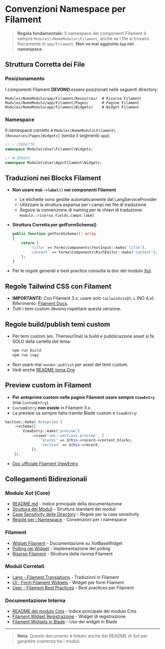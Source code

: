 # Convenzioni Namespace per Filament

> **Regola fondamentale:** Il namespace dei componenti Filament è sempre `Modules\<NomeModulo>\Filament`, anche se i file si trovano fisicamente in `app/Filament`. **Non va mai aggiunto `App` nel namespace.**

## Struttura Corretta dei File

### Posizionamento

I componenti Filament **DEVONO** essere posizionati nelle seguenti directory:

```
Modules/NomeModulo/app/Filament/Resources/  # Risorse Filament
Modules/NomeModulo/app/Filament/Pages/      # Pagine Filament
Modules/NomeModulo/app/Filament/Widgets/    # Widget Filament
```

### Namespace

Il namespace corretto è `Modules\NomeModulo\Filament\[Resources|Pages|Widgets]` (senza il segmento `app`):

```php
// ✅ CORRETTO
namespace Modules\User\Filament\Widgets;

// ❌ ERRATO
namespace Modules\User\App\Filament\Widgets;
```

## Traduzioni nei Blocks Filament

- **Non usare mai `->label()` nei componenti Filament**
  - Le etichette sono gestite automaticamente dal LangServiceProvider
  - Utilizzare la struttura espansa per i campi nei file di traduzione
  - Seguire la convenzione di naming per le chiavi di traduzione: `modulo::risorsa.fields.campo.label`

- **Struttura Corretta per getFormSchema()**
  ```php
  public function getFormSchema(): array
  {
      return [
          'title' => Forms\Components\TextInput::make('title'),
          'content' => Forms\Components\RichEditor::make('content'),
      ];
  }
  ```

- Per le regole generali e best practice consulta la doc del modulo [Xot](../../Xot/project_docs/README.md).

## Regole Tailwind CSS con Filament
- **IMPORTANTE:** Con Filament 3.x, usare solo `tailwindcss@3.x` (NO 4.x). Riferimento: [Filament Docs](https://filamentphp.com/project_docs/3.x/notifications/installation#installing-tailwind-css).
- Tutti i temi custom devono rispettare questa versione.

## Regole build/publish temi custom
- Per temi custom (es. Themes/One) la build e pubblicazione asset si fa SOLO dalla cartella del tema:
  ```sh
  npm run build
  npm run copy
  ```
- Non usare mai `vendor:publish` per asset dei temi custom.
- Vedi anche [README tema One](../../../../Themes/One/README.md)

## Preview custom in Filament
- **Per anteprime custom nelle pagine Filament usare sempre `ViewEntry`** (mai `CustomEntry`).
- `CustomEntry` **non esiste** in Filament 3.x.
- La preview va sempre fatta tramite Blade custom e `ViewEntry`:

```php
Section::make('Anteprima')
    ->schema([
        ViewEntry::make('preview')
            ->view('cms::sections.preview', [
                'blocks' => $this->record->content_blocks,
                'section' => $this->record,
            ]),
    ]),
```

- [Doc ufficiale Filament ViewEntry](https://filamentphp.com/project_docs/3.x/infolists/entries/custom)

## Collegamenti Bidirezionali

### Modulo Xot (Core)
- [README.md](../../Xot/project_docs/README.md) - Indice principale della documentazione
- [Struttura dei Moduli](../../Xot/project_docs/MODULE_STRUCTURE.md) - Struttura standard dei moduli
- [Case Sensitivity delle Directory](../../Xot/project_docs/DIRECTORY-CASE-SENSITIVITY.md) - Regole per la case sensitivity
- [Regole per i Namespace](../../Xot/project_docs/NAMESPACE-RULES.md) - Convenzioni per i namespace

### Filament
- [Widget Filament](../../Xot/project_docs/filament/widgets/xot-base-widget.md) - Documentazione su XotBaseWidget
- [Polling nei Widget](../../Xot/project_docs/filament/widgets/FILAMENT_WIDGETS_POLLING.md) - Implementazione del polling
- [Risorse Filament](../../Xot/project_docs/filament-resources.md) - Struttura delle risorse Filament

### Moduli Correlati
- [Lang - Filament Translations](../../Lang/project_docs/filament-translations.md) - Traduzioni in Filament
- [UI - Form Filament Widgets](../../UI/project_docs/form_filament_widgets.md) - Widget per form Filament
- [User - Filament Best Practices](../../User/project_docs/FILAMENT_BEST_PRACTICES.md) - Best practices per Filament

### Documentazione Interna
- [README del modulo Cms](./README.md) - Indice principale del modulo Cms
- [Filament Widget Registrazione](./filament-widget-registrazione.md) - Widget di registrazione
- [Filament Widgets in Blade](./filament-widgets-in-blade.md) - Uso dei widget in Blade

---

> **Nota**: Questo documento è linkato anche dal README di Xot per garantire coerenza tra i moduli.
